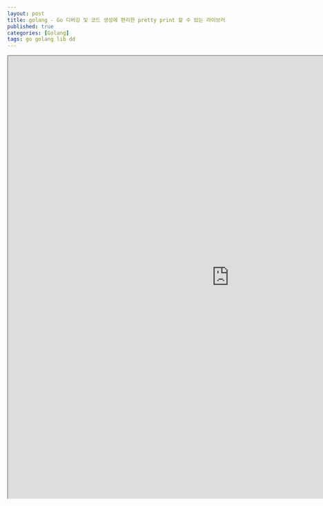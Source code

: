 ```yaml
---
layout: post
title: golang - Go 디버깅 및 코드 생성에 편리한 pretty print 할 수 있는 라이브러리 "dd"
published: true
categories: [Golang]
tags: go golang lib dd
---
```

<iframe width="1024" height="1024" src="https://docs.google.com/document/d/e/2PACX-1vRNBei4akzPOFYdflsPvKh_8sAtAQ8QbdrFqK-wkKirreq7VxXkYRx_LROg1bDp62PYTaGW6zVx-Dld/pub?embedded=true"></iframe>    
  